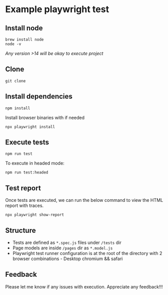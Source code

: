 # Example playwright test

## Install node
```
brew install node
node -v
```
*Any version >14 will be okay to execute project*


## Clone 
```
git clone 
```

## Install dependencies
```
npm install
```

Install browser binaries with if needed
```
npx playwright install
```

## Execute tests
```
npm run test
```

To execute in headed mode:
```
npm run test:headed
```

## Test report
Once tests are executed, we can run the below command to view the HTML report with traces.
```
npx playwright show-report
```

## Structure
- Tests are defined as `*.spec.js` files under `/tests` dir
- Page models are inside `/pages` dir as `*.model.js`
- Playwright test runner configuration is at the root of the directory with 2 browser combinations - Desktop chromium && safari
  

## Feedback
Please let me know if any issues with execution. Appreciate any feedback!!! 